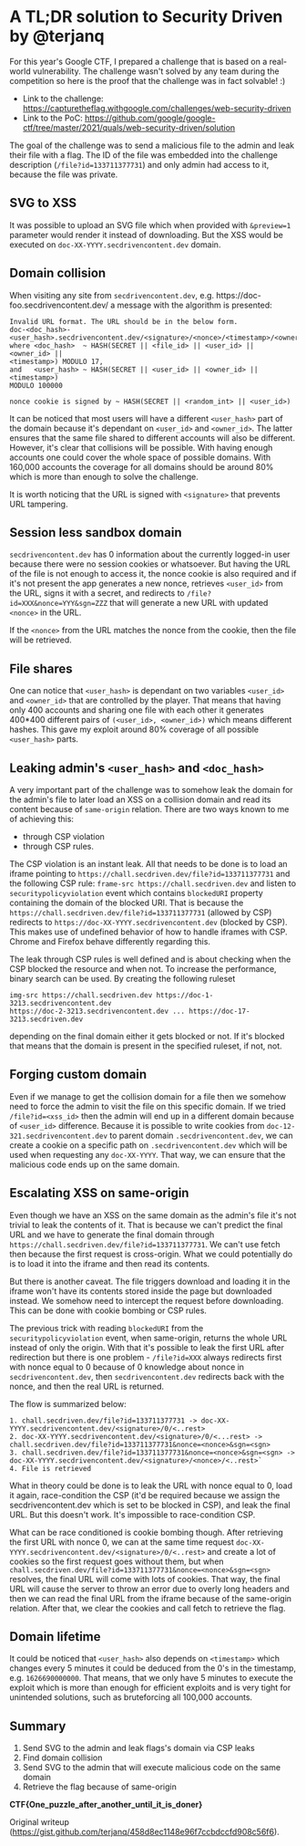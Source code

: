 # A TL;DR solution to Security Driven by @terjanq

For this year's Google CTF, I prepared a challenge that is based on a real-
world vulnerability. The challenge wasn't solved by any team during the
competition so here is the proof that the challenge was in fact solvable! :)

* Link to the challenge: https://capturetheflag.withgoogle.com/challenges/web-security-driven  
* Link to the PoC: https://github.com/google/google-ctf/tree/master/2021/quals/web-security-driven/solution

The goal of the challenge was to send a malicious file to the admin and leak
their file with a flag. The ID of the file was embedded into the challenge
description (`/file?id=133711377731`) and only admin had access to it, because
the file was private.

## SVG to XSS  
It was possible to upload an SVG file which when provided with `&preview=1`
parameter would render it instead of downloading. But the XSS would be
executed on `doc-XX-YYYY.secdrivencontent.dev` domain.

## Domain collision  
When visiting any site from `secdrivencontent.dev`, e.g. https://doc-
foo.secdrivencontent.dev/ a message with the algorithm is presented:

```  
Invalid URL format. The URL should be in the below form.  
doc-<doc_hash>-<user_hash>.secdrivencontent.dev/<signature>/<nonce>/<timestamp>/<owner_id>/<user_id>/<file_id>  
where <doc_hash>  ~ HASH(SECRET || <file_id> || <user_id> || <owner_id> ||
<timestamp>) MODULO 17,  
and   <user_hash> ~ HASH(SECRET || <user_id> || <owner_id> || <timestamp>)
MODULO 100000

nonce cookie is signed by ~ HASH(SECRET || <random_int> || <user_id>)  
```

It can be noticed that most users will have a different `<user_hash>` part of
the domain because it's dependant on `<user_id>` and `<owner_id>`. The latter
ensures that the same file shared to different accounts will also be
different. However, it's clear that collisions will be possible. With having
enough accounts one could cover the whole space of possible domains. With
160,000 accounts the coverage for all domains should be around 80% which is
more than enough to solve the challenge.

It is worth noticing that the URL is signed with `<signature>` that prevents
URL tampering.

## Session less sandbox domain  
`secdrivencontent.dev` has 0 information about the currently logged-in user
because there were no session cookies or whatsoever. But having the URL of the
file is not enough to access it, the nonce cookie is also required and if it's
not present the app generates a new nonce, retrieves `<user_id>` from the URL,
signs it with a secret, and redirects to `/file?id=XXX&nonce=YYY&sgn=ZZZ` that
will generate a new URL with updated `<nonce>` in the URL.

If the `<nonce>` from the URL matches the nonce from the cookie, then the file
will be retrieved.

## File shares  
One can notice that `<user_hash>` is dependant on two variables `<user_id>`
and `<owner_id>` that are controlled by the player. That means that having
only 400 accounts and sharing one file with each other it generates 400*400
different pairs of `(<user_id>, <owner_id>)` which means different hashes.
This gave my exploit around 80% coverage of all possible `<user_hash>` parts.

## Leaking admin's `<user_hash>` and `<doc_hash>`  
A very important part of the challenge was to somehow leak the domain for the
admin's file to later load an XSS on a collision domain and read its content
because of `same-origin` relation. There are two ways known to me of achieving
this:  
* through CSP violation  
* through CSP rules.

The CSP violation is an instant leak. All that needs to be done is to load an
iframe pointing to `https://chall.secdriven.dev/file?id=133711377731` and the
following CSP rule: `frame-src https://chall.secdriven.dev` and listen to
`securitypolicyviolation` event which contains `blockedURI` property
containing the domain of the blocked URI. That is because the
`https://chall.secdriven.dev/file?id=133711377731` (allowed by CSP) redirects
to `https://doc-XX-YYYY.secdrivencontent.dev` (blocked by CSP). This makes use
of undefined behavior of how to handle iframes with CSP. Chrome and Firefox
behave differently regarding this.

The leak through CSP rules is well defined and is about checking when the CSP
blocked the resource and when not. To increase the performance, binary search
can be used. By creating the following ruleset  
```  
img-src https://chall.secdriven.dev https://doc-1-3213.secdrivencontent.dev
https://doc-2-3213.secdrivencontent.dev ... https://doc-17-3213.secdriven.dev  
```  
depending on the final domain either it gets blocked or not. If it's blocked
that means that the domain is present in the specified ruleset, if not, not.

## Forging custom domain  
Even if we manage to get the collision domain for a file then we somehow need
to force the admin to visit the file on this specific domain. If we tried
`/file?id=<xss_id>` then the admin will end up in a different domain because
of `<user_id>` difference. Because it is possible to write cookies from
`doc-12-321.secdrivencontent.dev` to parent domain `.secdrivencontent.dev`, we
can create a cookie on a specific path on `.secdrivencontent.dev` which will
be used when requesting any `doc-XX-YYYY`. That way, we can ensure that the
malicious code ends up on the same domain.

## Escalating XSS on same-origin  
Even though we have an XSS on the same domain as the admin's file it's not
trivial to leak the contents of it. That is because we can't predict the final
URL and we have to generate the final domain through
`https://chall.secdriven.dev/file?id=133711377731`. We can't use fetch then
because the first request is cross-origin. What we could potentially do is to
load it into the iframe and then read its contents.

But there is another caveat. The file triggers download and loading it in the
iframe won't have its contents stored inside the page but downloaded instead.
We somehow need to intercept the request before downloading. This can be done
with cookie bombing or CSP rules.

The previous trick with reading `blockedURI` from the
`securitypolicyviolation` event, when same-origin, returns the whole URL
instead of only the origin. With that it's possible to leak the first URL
after redirection but there is one problem - `/file?id=XXX` always redirects
first with nonce equal to 0 because of 0 knowledge about nonce in
`secdrivencontent.dev`, then `secdrivencontent.dev` redirects back with the
nonce, and then the real URL is returned.

The flow is summarized below:  
```  
1. chall.secdriven.dev/file?id=133711377731 -> doc-XX-YYYY.secdrivencontent.dev/<signature>/0/<..rest>  
2. doc-XX-YYYY.secdrivencontent.dev/<signature>/0/<...rest> -> chall.secdriven.dev/file?id=133711377731&nonce=<nonce>&sgn=<sgn>  
3. chall.secdriven.dev/file?id=133711377731&nonce=<nonce>&sgn=<sgn> -> doc-XX-YYYY.secdrivencontent.dev/<signature>/<nonce>/<..rest>`  
4. File is retrieved  
```

What in theory could be done is to leak the URL with nonce equal to 0, load it
again, race-condition the CSP (it'd be required because we assign the
secdrivencontent.dev which is set to be blocked in CSP), and leak the final
URL. But this doesn't work. It's impossible to race-condition CSP.

What can be race conditioned is cookie bombing though. After retrieving the
first URL with nonce 0, we can at the same time request `doc-XX-
YYYY.secdrivencontent.dev/<signature>/0/<..rest>` and create a lot of cookies
so the first request goes without them, but when
`chall.secdriven.dev/file?id=133711377731&nonce=<nonce>&sgn=<sgn>` resolves,
the final URL will come with lots of cookies. That way, the final URL will
cause the server to throw an error due to overly long headers and then we can
read the final URL from the iframe because of the same-origin relation. After
that, we clear the cookies and call fetch to retrieve the flag.

## Domain lifetime  
It could be noticed that `<user_hash>` also depends on `<timestamp>` which
changes every 5 minutes it could be deduced from the 0's in the timestamp,
e.g. `1626690000000`. That means, that we only have 5 minutes to execute the
exploit which is more than enough for efficient exploits and is very tight for
unintended solutions, such as bruteforcing all 100,000 accounts.

## Summary  
1. Send SVG to the admin and leak flags's domain via CSP leaks  
2. Find domain collision  
3. Send SVG to the admin that will execute malicious code on the same domain  
4. Retrieve the flag because of same-origin 

**CTF{One_puzzle_after_another_until_it_is_doner}**

Original writeup
(https://gist.github.com/terjanq/458d8ec1148e96f7ccbdccfd908c56f6).
